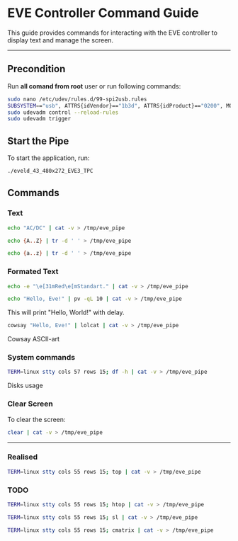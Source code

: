 # EVE Controller Command Guide

This guide provides commands for interacting with the EVE controller to display text and manage the screen.

---

## Precondition

Run **all comand from root** user or run following commands:

```bash
sudo nano /etc/udev/rules.d/99-spi2usb.rules
SUBSYSTEM=="usb", ATTRS{idVendor}=="1b3d", ATTRS{idProduct}=="0200", MODE="0666"
sudo udevadm control --reload-rules
sudo udevadm trigger
```

## Start the Pipe

To start the application, run:

```bash
./eveld_43_480x272_EVE3_TPC
```

## Commands

### Text

```bash
echo "AC/DC" | cat -v > /tmp/eve_pipe
```

```bash
echo {A..Z} | tr -d ' ' > /tmp/eve_pipe
```

```bash
echo {a..z} | tr -d ' ' > /tmp/eve_pipe
```

### Formated Text

```bash
echo -e "\e[31mRed\e[mStandart." | cat -v > /tmp/eve_pipe
```

```bash
echo "Hello, Eve!" | pv -qL 10 | cat -v > /tmp/eve_pipe
```
This will print "Hello, World!" with delay.

```bash
cowsay "Hello, Eve!" | lolcat | cat -v > /tmp/eve_pipe
```
Cowsay ASCII-art

### System commands 

```bash
TERM=linux stty cols 57 rows 15; df -h | cat -v > /tmp/eve_pipe
```
Disks usage

### Clear Screen 
To clear the screen:
```bash
clear | cat -v > /tmp/eve_pipe
```

---

### Realised 

```bash
TERM=linux stty cols 55 rows 15; top | cat -v > /tmp/eve_pipe
```

### TODO 

```bash
TERM=linux stty cols 55 rows 15; htop | cat -v > /tmp/eve_pipe
```

```bash
TERM=linux stty cols 55 rows 15; sl | cat -v > /tmp/eve_pipe
```

```bash
TERM=linux stty cols 55 rows 15; cmatrix | cat -v > /tmp/eve_pipe
```
